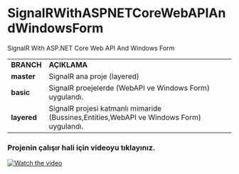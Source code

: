 # SignalRWithASPNETCoreWebAPIAndWindowsForm
SignalR With ASP.NET Core Web API And Windows Form

<table>
<tr>
<td><strong>BRANCH</strong></td><td><strong>AÇIKLAMA</strong></td>
</tr>
<tr>
<td><strong>master</strong></td><td>SignalR ana proje (layered)</td>
</tr>
<tr>
<td><strong>basic</strong></td><td>SignalR proejelerde (WebAPI ve Windows Form) uygulandı.</td>
</tr>
<tr>
<td><strong>layered</strong> </td><td>SignalR projesi katmanlı mimaride (Bussines,Entities,WebAPI ve Windows Form) uygulandı.</td>
</tr>
</table>

<h3>Projenin çalışır hali için videoyu tıklayınız.</h3>

[![Watch the video](http://aliyasindogan.com/images/signalr.png)](https://youtu.be/2LAFTqcBQ3s)

